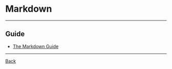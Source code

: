 # Markdown

---

## Guide

- [The Markdown Guide](https://www.markdownguide.org/)

---

[Back](./../readme.md)
